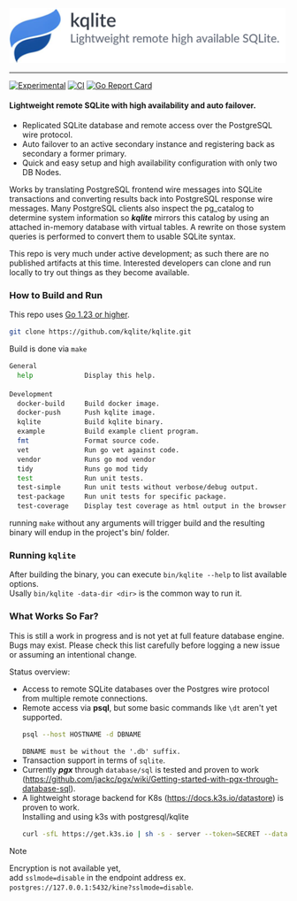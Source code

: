 <picture>
 <img alt="rqlite logo" src="kqlite-logo-with-text.png" width='500px'>
</picture>

---

[![Experimental](https://img.shields.io/badge/status-experimental-orange.svg)](https://shields.io/)
[![CI](https://github.com/kqlite/kqlite/actions/workflows/ci.yml/badge.svg)](https://github.com/kqlite/kqlite/actions/workflows/go.yml) 
[![Go Report Card](https://goreportcard.com/badge/github.com/kqlite/kqlite)](https://goreportcard.com/report/github.com/kqlite/kqlite)

#### Lightweight remote SQLite with high availability and auto failover.<br>

- Replicated SQLite database and remote access over the PostgreSQL wire protocol.
- Auto failover to an active secondary instance and registering back as secondary a former primary.
- Quick and easy setup and high availability configuration with only two DB Nodes.

Works by translating PostgreSQL frontend wire messages into SQLite transactions and converting results back into PostgreSQL response wire messages. 
Many PostgreSQL clients also inspect the pg_catalog to determine system information so ***kqlite*** mirrors this catalog by using an attached in-memory database with virtual tables. 
A rewrite on those system queries is performed to convert them to usable SQLite syntax.


This repo is very much under active development; as such there are no published artifacts at this time.
Interested developers can clone and run locally to try out things as they become available.

### How to Build and Run

This repo uses [Go 1.23 or higher](https://go.dev/dl/).

```sh
git clone https://github.com/kqlite/kqlite.git
```

Build is done via `make`

```sh
General
  help             Display this help.

Development
  docker-build     Build docker image.
  docker-push      Push kqlite image.
  kqlite           Build kqlite binary.
  example          Build example client program.
  fmt              Format source code.
  vet              Run go vet against code.
  vendor           Runs go mod vendor
  tidy             Runs go mod tidy
  test             Run unit tests.
  test-simple      Run unit tests without verbose/debug output.
  test-package     Run unit tests for specific package.
  test-coverage    Display test coverage as html output in the browser.
```
running `make` without any arguments will trigger build and the resulting binary will endup in the project's bin/ folder.

### Running `kqlite`

After building the binary, you can execute `bin/kqlite --help` to list available options.<br>
Usally `bin/kqlite -data-dir <dir>` is the common way to run it.

### What Works So Far?

This is still a work in progress and is not yet at full feature database engine. Bugs may exist. Please check this list carefully before logging a new issue or assuming an intentional change.

Status overview:
 * Access to remote SQLite databases over the Postgres wire protocol from multiple remote connections.
 * Remote access via <b>psql</b>, but some basic commands like `\dt` aren't yet supported.
   ```sh
   psql --host HOSTNAME -d DBNAME
   ```
   `DBNAME must be without the '.db' suffix.`
 * Transaction support in terms of `sqlite`.
 * Currently ***pgx*** through `database/sql` is tested and proven to work (https://github.com/jackc/pgx/wiki/Getting-started-with-pgx-through-database-sql).
 * A lightweight storage backend for K8s (https://docs.k3s.io/datastore) is proven to work.<br>
   Installing and using k3s with postgresql/kqlite
   ```sh
   curl -sfL https://get.k3s.io | sh -s - server --token=SECRET --datastore-endpoint="postgres://127.0.0.1:5432/kine?sslmode=disable"
   ```
  > [!NOTE]
  > Encryption is not available yet,<br>
  > add `sslmode=disable` in the endpoint address ex. `postgres://127.0.0.1:5432/kine?sslmode=disable`.
    
